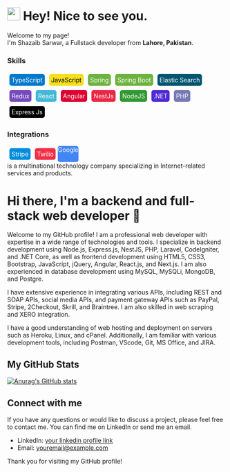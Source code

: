 <h1><img src="https://emojis.slackmojis.com/emojis/images/1531849430/4246/blob-sunglasses.gif?1531849430" width="30"/> Hey! Nice to see you.</h1>
<p>Welcome to my page! </br> I'm Shazaib Sarwar, a Fullstack developer from <b>Lahore, Pakistan</b>.</p>
<h3>Skills</h3>
<p style="display: flex; flex-wrap: wrap;">
  <span style="background-color: #007ACC; color: white; border-radius: 5px; padding: 5px; margin: 5px;">TypeScript</span>
  <span style="background-color: #F7DF1E; color: black; border-radius: 5px; padding: 5px; margin: 5px;">JavaScript</span>
  <span style="background-color: #6DB33F; color: white; border-radius: 5px; padding: 5px; margin: 5px;">Spring</span>
  <span style="background-color: #6DB33F; color: white; border-radius: 5px; padding: 5px; margin: 5px;">Spring Boot</span>
  <span style="background-color: #005571; color: white; border-radius: 5px; padding: 5px; margin: 5px;">Elastic Search</span>
  <span style="background-color: #764ABC; color: white; border-radius: 5px; padding: 5px; margin: 5px;">Redux</span>
  <span style="background-color: #45b8d8; color: white; border-radius: 5px; padding: 5px; margin: 5px;">React</span>
  <span style="background-color: #DD0031; color: white; border-radius: 5px; padding: 5px; margin: 5px;">Angular</span>
  <span style="background-color: #ea2845; color: white; border-radius: 5px; padding: 5px; margin: 5px;">NestJs</span>
  <span style="background-color: #339933; color: white; border-radius: 5px; padding: 5px; margin: 5px;">NodeJS</span>
  <span style="background-color: #512BD4; color: white; border-radius: 5px; padding: 5px; margin: 5px;">.NET</span>
  <span style="background-color: #777BB4; color: white; border-radius: 5px; padding: 5px; margin: 5px;">PHP</span>
  <span style="background-color: #000000; color: white; border-radius: 5px; padding: 5px; margin: 5px;">Express Js</span>
</p>
<h3>Integrations</h3>
<p style="display: flex; flex-wrap: wrap;">
  <span style="background-color: #008CDD; color: white; border-radius: 5px; padding: 5px; margin: 5px;">Stripe</span>
  <span style="background-color: #F22F46; color: white; border-radius: 5px; padding: 5px; margin: 5px;">Twilio</span>
  <span style="background-color: #4285F4; color: white; border-radius: 5px;">Google</span> is a multinational technology company specializing in Internet-related services and products.
               
# Hi there, I'm a backend and full-stack web developer 👋

Welcome to my GitHub profile! I am a professional web developer with expertise in a wide range of technologies and tools. I specialize in backend development using Node.js, Express.js, NestJS, PHP, Laravel, CodeIgniter, and .NET Core, as well as frontend development using HTML5, CSS3, Bootstrap, JavaScript, jQuery, Angular, React.js, and Next.js. I am also experienced in database development using MySQL, MySQLi, MongoDB, and Postgre.

I have extensive experience in integrating various APIs, including REST and SOAP APIs, social media APIs, and payment gateway APIs such as PayPal, Stripe, 2Checkout, Skrill, and Braintree. I am also skilled in web scraping and XERO integration.

I have a good understanding of web hosting and deployment on servers such as Heroku, Linux, and cPanel. Additionally, I am familiar with various development tools, including Postman, VScode, Git, MS Office, and JIRA.

## My GitHub Stats

[![Anurag's GitHub stats](https://github-readme-stats.vercel.app/api?username=yourusername&show_icons=true&theme=radical)](https://github.com/anuraghazra/github-readme-stats)

## Connect with me

If you have any questions or would like to discuss a project, please feel free to contact me. You can find me on LinkedIn or send me an email.

- LinkedIn: [your linkedin profile link](https://www.linkedin.com/in/yourprofile/)
- Email: [youremail@example.com](mailto:youremail@example.com)

Thank you for visiting my GitHub profile!
